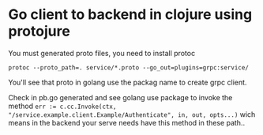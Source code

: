 # Go client to backend in clojure using protojure

You must generated proto files, you need to install protoc

```
protoc --proto_path=. service/*.proto --go_out=plugins=grpc:service/
```

You'll see that proto in golang use the packag name to create grpc client.

Check in pb.go generated and see golang use package to invoke the method
`err := c.cc.Invoke(ctx, "/service.example.client.Example/Authenticate", in, out, opts...)`
wich means in the backend your serve needs have this method in these path..

